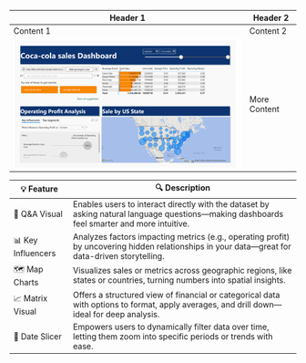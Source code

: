 | Header 1 | Header 2 |
|---|---|
| Content 1 | Content 2 |
| ![My Image](./Dashboard.png) | More Content |

| 💡 Feature | 🔍 Description |
|-----------|----------------|
| 🤔 Q&A Visual | Enables users to interact directly with the dataset by asking natural language questions—making dashboards feel smarter and more intuitive. |
| 📊 Key Influencers | Analyzes factors impacting metrics (e.g., operating profit) by uncovering hidden relationships in your data—great for data-driven storytelling. |
| 🗺️ Map Charts | Visualizes sales or metrics across geographic regions, like states or countries, turning numbers into spatial insights. |
| 📈 Matrix Visual | Offers a structured view of financial or categorical data with options to format, apply averages, and drill down—ideal for deep analysis. |
| 🥳 Date Slicer | Empowers users to dynamically filter data over time, letting them zoom into specific periods or trends with ease. |

